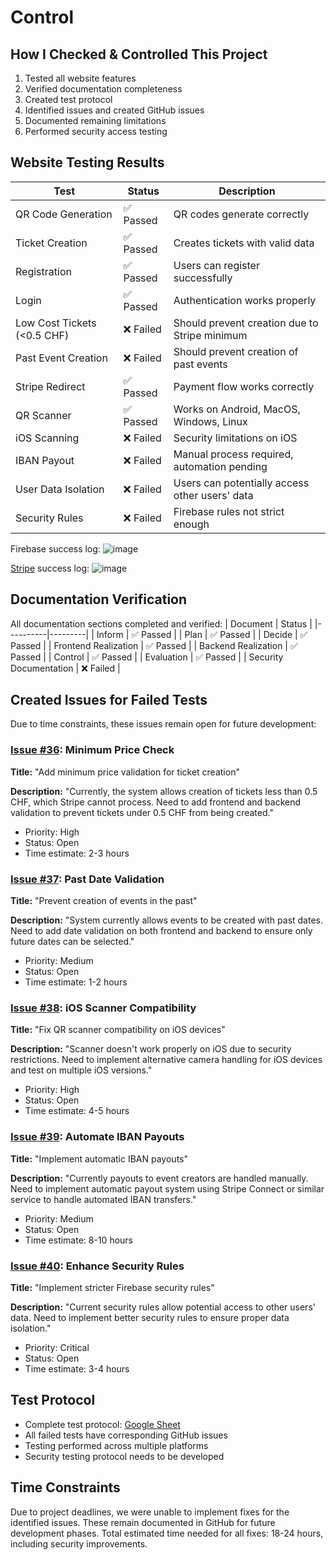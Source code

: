 # Control

## How I Checked & Controlled This Project
1. Tested all website features
2. Verified documentation completeness
3. Created test protocol
4. Identified issues and created GitHub issues
5. Documented remaining limitations
6. Performed security access testing

## Website Testing Results
| Test | Status | Description |
|------|---------|------------|
| QR Code Generation | ✅ Passed | QR codes generate correctly |
| Ticket Creation | ✅ Passed | Creates tickets with valid data |
| Registration | ✅ Passed | Users can register successfully |
| Login | ✅ Passed | Authentication works properly |
| Low Cost Tickets (<0.5 CHF) | ❌ Failed | Should prevent creation due to Stripe minimum |
| Past Event Creation | ❌ Failed | Should prevent creation of past events |
| Stripe Redirect | ✅ Passed | Payment flow works correctly |
| QR Scanner | ✅ Passed | Works on Android, MacOS, Windows, Linux |
| iOS Scanning | ❌ Failed | Security limitations on iOS |
| IBAN Payout | ❌ Failed | Manual process required, automation pending |
| User Data Isolation | ❌ Failed | Users can potentially access other users' data |
| Security Rules | ❌ Failed | Firebase rules not strict enough |

Firebase success log:
![image](https://github.com/user-attachments/assets/fc8e12cb-0361-4ffa-842d-49113faa474f)

[Stripe](https://dashboard.stripe.com/workbench/logs#wb-N4Igdghgbglg5hALjA9mEAuUBjArgJ3wFMxEAlFXRIzUSAWxoxAHUB5MgaQCEBRAOQDCACQD6AGTYBxAMogANCAAOEfBHoBnWgF9FGoquwALHXoP5jMiADMmwXSCMQNJ5iAcAbJEQ3lK1LSwQFCgifFgiAHdacHUmVg4eARFRNgA1XjI0gEleFndFABMfZEhkNEC6OMwErj4hMRZebmE2Nk45ByJQ0krYxhr2OuSxXgz+ABVOxQ8UOD6GeKGkholpOUUVNU1TEH1DV3szA6tbXacXGoLHAw9EQ-6lxPqU4V4AQXEJ4Wuw-BR8Atqsxli9RmQyBxpiBiqFZkowtkwBp4EZEECBiDniNRNl+DJslJhFNrjBkQjsIgATFFoNsas8TIAAq8QQTDjXDTqJQeHw04G1FYpGTvACyTPEvGhLiIHg8-MxgrBohkb3E4mu2GI3gAIiUyUhUGAWDAAF6qQoKp7DVZNFptDqiQRkD4TXjXSKy7AoTFVRWgnFNcSCNii90OfSIUrzK10m3C3gTCZ42TXALRmTYEiqVAY61CsRumTJ-hSFWCATvMjZNidBwQSkwUITCAAIxqsxjikQbeEMF8AIAnpgANrBULhGBREAAXUU-yoRD7A-ww4wI798R171V3DYVZ1CmUqnUlQj5mMu32FiMpzsDgurhABU3cYLa1TmxPOyw54OV4vW8bHvRRHyubQZwjM0yTgGp6AgAAPGB6DNIhLVAohUUQTAACYAFYAAZFFgFFWxgDwYEQQdRRQYoahImBW15I9Oz6axyOoQEYkYe5aNHZQUF8I9il5ahZyKGBiEbNAYm9MAwCISlRDJTBEHwXAiEUOSFKU-xMGsCAPH0MwPGsVT1KICNKAsOwQAgJQYHMjSimcIxWxQC0nMsrTtWoS0gjuJgAEYAHYAGYCJwoKABYcIADmigiku0c9eUpNDxDmGpiAAR1EKQACslE4egADY4AAKQAVTIGBRQAMQQljkMo3CCJSoA) success log:
![image](https://github.com/user-attachments/assets/3b87ee0c-5ccc-445a-8d9b-5509ca0938df)


## Documentation Verification
All documentation sections completed and verified:
| Document | Status |
|----------|---------|
| Inform | ✅ Passed |
| Plan | ✅ Passed |
| Decide | ✅ Passed |
| Frontend Realization | ✅ Passed |
| Backend Realization | ✅ Passed |
| Control | ✅ Passed |
| Evaluation | ✅ Passed |
| Security Documentation | ❌ Failed |

## Created Issues for Failed Tests
Due to time constraints, these issues remain open for future development:

### [Issue #36](https://github.com/Nepomuk5665/ShitTicket/issues/36): Minimum Price Check
**Title:** "Add minimum price validation for ticket creation"

**Description:** "Currently, the system allows creation of tickets less than 0.5 CHF, which Stripe cannot process. Need to add frontend and backend validation to prevent tickets under 0.5 CHF from being created."
- Priority: High
- Status: Open
- Time estimate: 2-3 hours

### [Issue #37](https://github.com/Nepomuk5665/ShitTicket/issues/37): Past Date Validation
**Title:** "Prevent creation of events in the past"

**Description:** "System currently allows events to be created with past dates. Need to add date validation on both frontend and backend to ensure only future dates can be selected."
- Priority: Medium
- Status: Open
- Time estimate: 1-2 hours

### [Issue #38](https://github.com/Nepomuk5665/ShitTicket/issues/38): iOS Scanner Compatibility
**Title:** "Fix QR scanner compatibility on iOS devices"

**Description:** "Scanner doesn't work properly on iOS due to security restrictions. Need to implement alternative camera handling for iOS devices and test on multiple iOS versions."
- Priority: High
- Status: Open
- Time estimate: 4-5 hours

### [Issue #39](https://github.com/Nepomuk5665/ShitTicket/issues/39): Automate IBAN Payouts
**Title:** "Implement automatic IBAN payouts"

**Description:** "Currently payouts to event creators are handled manually. Need to implement automatic payout system using Stripe Connect or similar service to handle automated IBAN transfers."
- Priority: Medium
- Status: Open
- Time estimate: 8-10 hours

### [Issue #40](https://github.com/Nepomuk5665/ShitTicket/issues/40): Enhance Security Rules
**Title:** "Implement stricter Firebase security rules"

**Description:** "Current security rules allow potential access to other users' data. Need to implement better security rules to ensure proper data isolation."
- Priority: Critical
- Status: Open
- Time estimate: 3-4 hours

## Test Protocol
* Complete test protocol: [Google Sheet](https://docs.google.com/spreadsheets/d/1Z1QQc2RJvuFWbhcTCpFHncJb-vXWN5Jc-3CDtvcGwo0/edit?usp=sharing)
* All failed tests have corresponding GitHub issues
* Testing performed across multiple platforms
* Security testing protocol needs to be developed

## Time Constraints
Due to project deadlines, we were unable to implement fixes for the identified issues. These remain documented in GitHub for future development phases. Total estimated time needed for all fixes: 18-24 hours, including security improvements.
